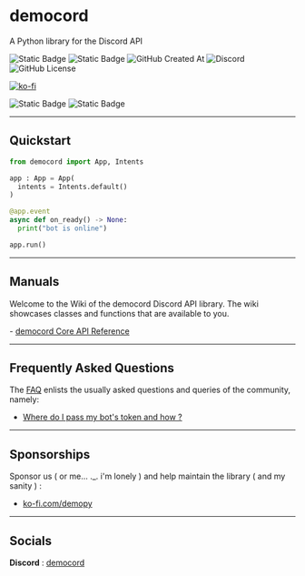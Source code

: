 # democord
A Python library for the Discord API


![Static Badge](https://img.shields.io/badge/demo.py-4584b6)
![Static Badge](https://img.shields.io/badge/version-0.9b6-yellow)
![GitHub Created At](https://img.shields.io/github/created-at/almostDemoPy/democord?style=flat)
![Discord](https://img.shields.io/discord/1267703591863586858?style=flat)
![GitHub License](https://img.shields.io/github/license/almostDemoPy/democord)


[![ko-fi](https://ko-fi.com/img/githubbutton_sm.svg)](https://ko-fi.com/Z8Z413A7I5)


![Static Badge](https://img.shields.io/badge/Python_%3E%3D3.12-ffde57?style=for-the-badge&logo=python)
![Static Badge](https://img.shields.io/badge/Discord_API-586582?style=for-the-badge&logo=discord)


---

## Quickstart
```py
from democord import App, Intents

app : App = App(
  intents = Intents.default()
)

@app.event
async def on_ready() -> None:
  print("bot is online")

app.run()
```

---

## Manuals
Welcome to the Wiki of the democord Discord API library. The wiki showcases classes and functions that are available to you.

\- [democord Core API Reference](https://github.com/almostDemoPy/democord/wiki/Core-API-Reference#table-of-contents)

---

## Frequently Asked Questions
The [FAQ](https://github.com/almostDemoPy/democord/wiki/FAQ#faq---frequently-asked-questions) enlists the usually asked questions and queries of the community, namely:
- [Where do I pass my bot's token and how ?](https://github.com/almostDemoPy/democord/wiki/FAQ#where-do-i-pass-my-bots-token-and-how-)

---

## Sponsorships

Sponsor us ( or me... ._. i'm lonely ) and help maintain the library ( and my sanity ) :

- [ko-fi.com/demopy](<https://ko-fi.com/demopy>)

---

## Socials

**Discord** : [democord](<https://discord.gg/xkYmzuwMFv>)